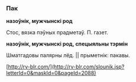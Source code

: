 ### Пак
**назоўнік, мужчынскі род**

Стос, вязка пэўных прадметаў. П. газет.

**назоўнік, мужчынскі род, спецыяльны тэрмін**

Шматгадовы палярны лёд. || прыметнік: пакавы.

<a rel="author">[http://rv-blr.com/](http://rv-blr.com/slounik.jsp?letterId=0&maskId=0&pageId=2088)</a>
